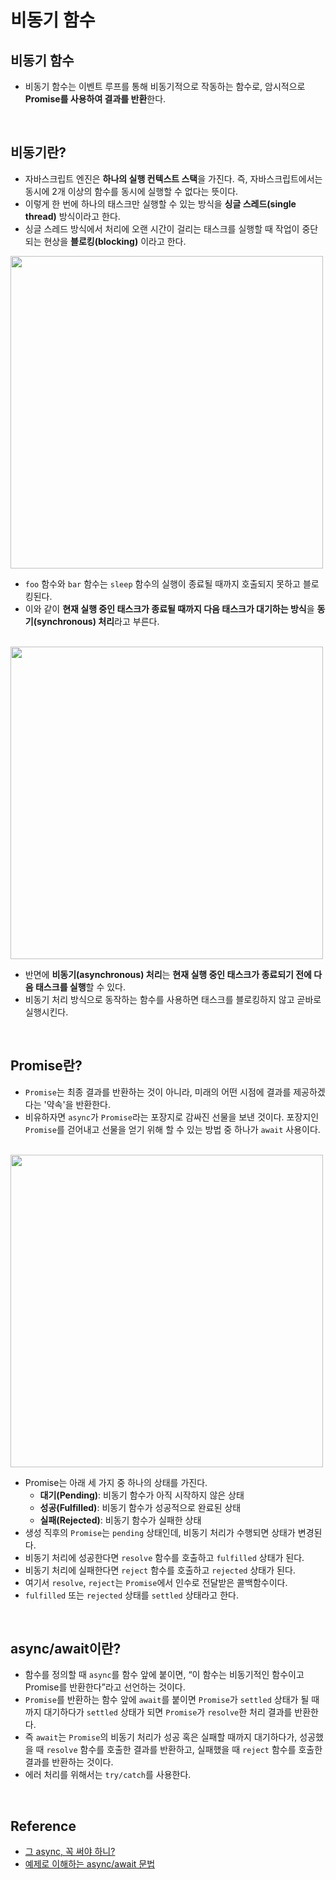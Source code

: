 # 비동기 함수

## 비동기 함수 
- 비동기 함수는 이벤트 루프를 통해 비동기적으로 작동하는 함수로, 암시적으로 **Promise를 사용하여 결과를 반환**한다.

<br/>

## 비동기란?
- 자바스크립트 엔진은 **하나의 실행 컨텍스트 스택**을 가진다. 즉, 자바스크립트에서는 동시에 2개 이상의 함수를 동시에 실행할 수 없다는 뜻이다.
- 이렇게 한 번에 하나의 태스크만 실행할 수 있는 방식을 **싱글 스레드(single thread)** 방식이라고 한다.
- 싱글 스레드 방식에서 처리에 오랜 시간이 걸리는 태스크를 실행할 때 작업이 중단되는 현상을 **블로킹(blocking)** 이라고 한다.

<img src="https://github.com/heereal/Frontend_Dev_Articles/assets/117061017/38912fdb-0391-4bb8-bf88-74d8063c1dbd" width="500px">

- `foo` 함수와 `bar` 함수는 `sleep` 함수의 실행이 종료될 때까지 호출되지 못하고 블로킹된다.
- 이와 같이 **현재 실행 중인 태스크가 종료될 때까지 다음 태스크가 대기하는 방식**을 **동기(synchronous) 처리**라고 부른다.

<br/>

<img src="https://github.com/heereal/Frontend_Dev_Articles/assets/117061017/bbc4b02b-f2a5-44f5-9016-eb6b4800e5e0" width="500px">

- 반면에 **비동기(asynchronous) 처리**는 **현재 실행 중인 태스크가 종료되기 전에 다음 태스크를 실행**할 수 있다.
- 비동기 처리 방식으로 동작하는 함수를 사용하면 태스크를 블로킹하지 않고 곧바로 실행시킨다.

<br/>

## Promise란?
- `Promise`는 최종 결과를 반환하는 것이 아니라, 미래의 어떤 시점에 결과를 제공하겠다는 '약속'을 반환한다.
- 비유하자면 `async`가 `Promise`라는 포장지로 감싸진 선물을 보낸 것이다. 포장지인 `Promise`를 걷어내고 선물을 얻기 위해 할 수 있는 방법 중 하나가 `await` 사용이다.

<br/>

<img src="https://github.com/heereal/Frontend_Dev_Articles/assets/117061017/00be4af1-fad8-40f4-a7cd-8868a169be35" width="500px">

- Promise는 아래 세 가지 중 하나의 상태를 가진다.
  - **대기(Pending)**: 비동기 함수가 아직 시작하지 않은 상태
  - **성공(Fulfilled)**: 비동기 함수가 성공적으로 완료된 상태
  - **실패(Rejected)**: 비동기 함수가 실패한 상태
- 생성 직후의 `Promise`는 `pending` 상태인데, 비동기 처리가 수행되면 상태가 변경된다.
- 비동기 처리에 성공한다면 `resolve` 함수를 호출하고 `fulfilled` 상태가 된다.
- 비동기 처리에 실패한다면 `reject` 함수를 호출하고 `rejected` 상태가 된다.
- 여기서 `resolve`, `reject`는 `Promise`에서 인수로 전달받은 콜백함수이다.
- `fulfilled` 또는 `rejected` 상태를 `settled` 상태라고 한다.
  
<br/>

## async/await이란?
- 함수를 정의할 때 `async`를 함수 앞에 붙이면, “이 함수는 비동기적인 함수이고 Promise를 반환한다”라고 선언하는 것이다.
- `Promise`를 반환하는 함수 앞에 `await`를 붙이면 `Promise`가 `settled` 상태가 될 때까지 대기하다가 `settled` 상태가 되면 `Promise`가 `resolve`한 처리 결과를 반환한다.
- 즉 `await`는 `Promise`의 비동기 처리가 성공 혹은 실패할 때까지 대기하다가, 성공했을 때 `resolve` 함수를 호출한 결과를 반환하고, 실패했을 때 `reject` 함수를 호출한 결과를 반환하는 것이다.
- 에러 처리를 위해서는 `try/catch`를 사용한다.

<br/>

## Reference
- [그 async, 꼭 써야 하니?](https://velog.io/@greencloud/%EA%B7%B8-async-%EA%BC%AD-%EC%8D%A8%EC%95%BC-%ED%95%98%EB%8B%88)
- [예제로 이해하는 async/await 문법](https://velog.io/@tosspayments/%EC%98%88%EC%A0%9C%EB%A1%9C-%EC%9D%B4%ED%95%B4%ED%95%98%EB%8A%94-awaitasync-%EB%AC%B8%EB%B2%95)
